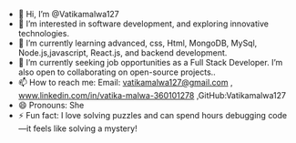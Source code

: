 - 👋 Hi, I’m @Vatikamalwa127
- 👀 I’m interested in software development, and exploring innovative technologies.
- 🌱 I’m currently learning advanced, css, Html, MongoDB, MySql, Node.js,javascript, React.js, and backend development.
- 💞️ I’m currently seeking job opportunities as a Full Stack Developer.
      I’m also open to collaborating on open-source projects..
- 📫 How to reach me: Email: vatikamalwa127@gmail.com , www.linkedin.com/in/vatika-malwa-360101278 ,GitHub:Vatikamalwa127
- 😄 Pronouns: She
- ⚡ Fun fact: I love solving puzzles and can spend hours debugging code—it feels like solving a mystery!

<!---
Vatikamalwa127/Vatikamalwa127 is a ✨ special ✨ repository because its `README.md` (this file) appears on your GitHub profile.
You can click the Preview link to take a look at your changes.
--->
